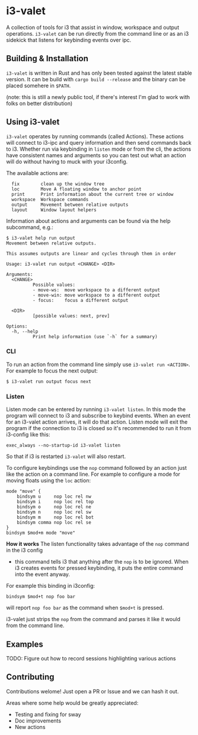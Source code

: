 # i3-valet

A collection of tools for i3 that assist in window, workspace and output
operations. `i3-valet` can be run directly from the command line or as an i3
sidekick that listens for keybinding events over ipc.

## Building & Installation

`i3-valet` is written in Rust and has only been tested against the latest
stable version. It can be build with `cargo build --release` and the binary can
be placed somehere in `$PATH`.

(note: this is still a newly public tool, if there's interest I'm glad to work
with folks on better distribution)

## Using i3-valet

`i3-valet` operates by running commands (called Actions). These actions will
connect to i3-ipc and query information and then send commands back to i3.
Whether run via keybinding in `listen` mode or from the cli, the actions have
consistent names and arguments so you can test out what an action will do
without having to muck with your i3config.

The available actions are:
```
  fix        clean up the window tree
  loc        Move A floating window to anchor point
  print      Print information about the current tree or window
  workspace  Workspace commands
  output     Movement between relative outputs
  layout     Window layout helpers
```

Information about actions and arguments can be found via the help subcommand, e.g.:

```
$ i3-valet help run output
Movement between relative outputs.

This assumes outputs are linear and cycles through them in order

Usage: i3-valet run output <CHANGE> <DIR>

Arguments:
  <CHANGE>
          Possible values:
          - move-ws:  move workspace to a different output
          - move-win: move workspace to a different output
          - focus:    focus a different output

  <DIR>
          [possible values: next, prev]

Options:
  -h, --help
          Print help information (use `-h` for a summary)
```

### CLI 

To run an action from the command line simply use `i3-valet run
<ACTION>`. For example to focus the next output:

```
$ i3-valet run output focus next
```

### Listen

Listen mode can be entered by running `i3-valet listen`. In this mode the
program will connect to i3 and subscribe to keybind events. When an event for
an i3-valet action arrives, it will do that action.  Listen mode will exit the
program if the connection to i3 is closed so it's recommended to run it from
i3-config like this:

```
exec_always --no-startup-id i3-valet listen
```

So that if i3 is restarted `i3-valet` will also restart.

To configure keybindings use the `nop` command followed by an action just like
the action on a command line. For example to configure a mode for moving floats
using the `loc` action:

```
mode "move" {
    bindsym u     nop loc rel nw
    bindsym i     nop loc rel top
    bindsym o     nop loc rel ne
    bindsym n     nop loc rel sw
    bindsym m     nop loc rel bot
    bindsym comma nop loc rel se
}
bindsym $mod+m mode "move"
```
**How it works**
The listen functionality takes advantage of the `nop` command in the i3 config
- this command tells i3 that anything after the `nop` is to be ignored. When i3
creates events for pressed keybinding, it puts the entire command into the
event anyway.

For example this binding in i3config:
```
bindsym $mod+t nop foo bar
```
will report `nop foo bar` as the command when `$mod+t` is pressed.

i3-valet just strips the `nop` from the command and parses it like it would
from the command line.


## Examples
TODO: Figure out how to record sessions highlighting various actions

## Contributing

Contributions welome! Just open a PR or Issue and we can hash it out.

Areas where some help would be greatly appreciated:

* Testing and fixing for sway
* Doc improvements
* New actions
